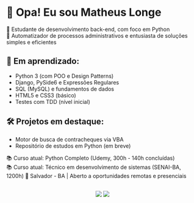 # 👋 Opa! Eu sou Matheus Longe

🎯 Estudante de desenvolvimento back-end, com foco em Python  
📌 Automatizador de processos administrativos e entusiasta de soluções simples e eficientes  

## 🚧 Em aprendizado:
- Python 3 (com POO e Design Patterns)
- Django, PySide6 e Expressões Regulares
- SQL (MySQL) e fundamentos de dados
- HTML5 e CSS3 (básico)
- Testes com TDD (nível inicial)

## 🛠️ Projetos em destaque:
- Motor de busca de contracheques via VBA
- Repositório de estudos em Python (em breve)

📚 Curso atual: Python Completo (Udemy, 300h - 140h concluídas)  
📚 Curso atual: Técnico em desenvolvimento de sistemas (SENAI-BA, 1200h)
📍 Salvador - BA | Aberto a oportunidades remotas e presenciais<br><br>

<p align="center">
  <a href="https://www.linkedin.com/in/matheus-longe"><img src="https://img.shields.io/badge/LinkedIn-blue?style=for-the-badge&logo=linkedin&logoColor=white"/></a>
  <a href="mailto:m.longe.dev@gmail.com"><img src="https://img.shields.io/badge/Gmail-red?style=for-the-badge&logo=gmail&logoColor=white"/></a>
</p>
